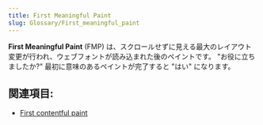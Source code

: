 ```yaml
---
title: First Meaningful Paint
slug: Glossary/First_meaningful_paint
---
```


**First Meaningful Paint** (FMP) は、スクロールせずに見える最大のレイアウト変更が行われ、ウェブフォントが読み込まれた後のペイントです。 "お役に立ちましたか?" 最初に意味のあるペイントが完了すると "はい" になります。

## 関連項目:

- [First contentful paint](/ja/docs/Glossary/First_contentful_paint)
